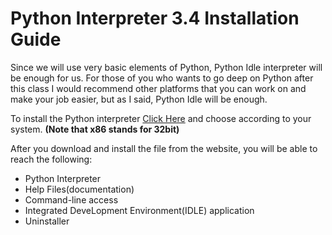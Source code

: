 # Python Interpreter 3.4 Installation Guide 

Since we will use very basic elements of Python, Python Idle interpreter will be enough for us. For those of you who wants to go deep on Python after this class I would recommend other platforms that you can work on and make your job easier, but as I said, Python Idle will be enough.

To install the Python interpreter [Click Here](https://www.python.org/downloads/release/python-342/) and choose according to your system.    __(Note that x86 stands for 32bit)__

After you download and install the file from the website, you will be able to reach the following:

* Python Interpreter
* Help Files(documentation)
* Command-line access
* Integrated DeveLopment Environment(IDLE) application
* Uninstaller
